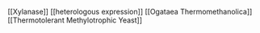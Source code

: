 [[Xylanase]]
[[heterologous expression]]
[[Ogataea Thermomethanolica]]
[[Thermotolerant Methylotrophic Yeast]]
